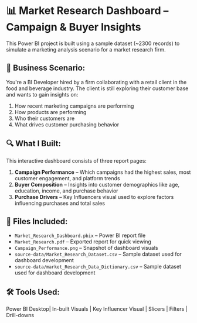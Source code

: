 # 📊 Market Research Dashboard – Campaign & Buyer Insights

This Power BI project is built using a sample dataset (~2300 records) to simulate a marketing analysis scenario for a market research firm.

## 🧠 Business Scenario:
You're a BI Developer hired by a firm collaborating with a retail client in the food and beverage industry. The client is still exploring their customer base and wants to gain insights on:

1. How recent marketing campaigns are performing  
2. How products are performing  
3. Who their customers are  
4. What drives customer purchasing behavior

## 🔍 What I Built:
This interactive dashboard consists of three report pages:

1. **Campaign Performance** – Which campaigns had the highest sales, most customer engagement, and platform trends  
2. **Buyer Composition** – Insights into customer demographics like age, education, income, and purchase behavior  
3. **Purchase Drivers** – Key Influencers visual used to explore factors influencing purchases and total sales

## 📁 Files Included:
- `Market_Research_Dashboard.pbix` – Power BI report file  
- `Market_Research.pdf` – Exported report for quick viewing  
- `Campaign_Performance.png` – Snapshot of dashboard visuals
- `source-data/Market_Research_Dataset.csv` – Sample dataset used for dashboard development
- `source-data/market_Research_Data_Dictionary.csv` – Sample dataset used for dashboard development

## 🛠 Tools Used:
Power BI Desktop| In-built Visuals | Key Influencer Visual | Slicers | Filters | Drill-downs

